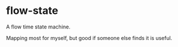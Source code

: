 # flow-state

A flow time state machine.

Mapping most for myself, but good if someone else finds it is useful.
